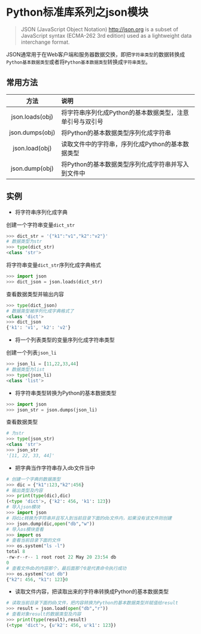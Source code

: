 # Python标准库系列之json模块

> JSON (JavaScript Object Notation) <http://json.org> is a subset of JavaScript syntax (ECMA-262 3rd edition) used as a lightweight data interchange format.

JSON通常用于在Web客户端和服务器数据交换，即把`字符串类型`的数据转换成`Python基本数据类型`或者将`Python基本数据类型`转换成`字符串类型`。

## 常用方法

|方法|说明|
|:--:|:--|
|json.loads(obj)|将字符串序列化成Python的基本数据类型，注意单引号与双引号|
|json.dumps(obj)|将Python的基本数据类型序列化成字符串|
|json.load(obj)|读取文件中的字符串，序列化成Python的基本数据类型|
|json.dump(obj)|将Python的基本数据类型序列化成字符串并写入到文件中|

## 实例

- 将字符串序列化成字典

创建一个字符串变量`dict_str`
```python
>>> dict_str = '{"k1":"v1","k2":"v2"}'
# 数据类型为str
>>> type(dict_str)
<class 'str'>
```

将字符串变量`dict_str`序列化成字典格式
```python
>>> import json
>>> dict_json = json.loads(dict_str)
```

查看数据类型并输出内容

```python
>>> type(dict_json)
# 数据类型被序列化成字典格式了
<class 'dict'>
>>> dict_json
{'k1': 'v1', 'k2': 'v2'}
```

- 将一个列表类型的变量序列化成字符串类型

创建一个列表`json_li`

```python
>>> json_li = [11,22,33,44]  
# 数据类型为list
>>> type(json_li)
<class 'list'>
```

- 将字符串类型转换为Python的基本数据类型

```python
>>> import json
>>> json_str = json.dumps(json_li)
```

查看数据类型

```python
# 为str
>>> type(json_str)
<class 'str'>
>>> json_str
'[11, 22, 33, 44]'
```

- 把字典当作字符串存入db文件当中

```python
# 创建一个字典的数据类型
>>> dic = {"k1":123,"k2":456}
# 输出类型及内容
>>> print(type(dic),dic)
(<type 'dict'>, {'k2': 456, 'k1': 123})
# 导入json模块
>>> import json
# 将dic转换为字符串并且写入到当前目录下面的db文件内，如果没有该文件则创建
>>> json.dump(dic,open("db","w"))
# 导入os模块查看
>>> import os
# 查看当前目录下面的文件
>>> os.system("ls -l")
total 8
-rw-r--r-- 1 root root 22 May 20 23:54 db
0
# 查看文件db的内容那个，最后面那个0是代表命令执行成功
>>> os.system("cat db")
{"k2": 456, "k1": 123}0
```

- 读取文件内容，把读取出来的字符串转换成Python的基本数据类型

```python
# 读取当前目录下面的db文件，把内容转换为Python的基本数据类型并赋值给result
>>> result = json.load(open("db","r"))
# 查看对象result的数据类型及内容
>>> print(type(result),result)
(<type 'dict'>, {u'k2': 456, u'k1': 123})
```